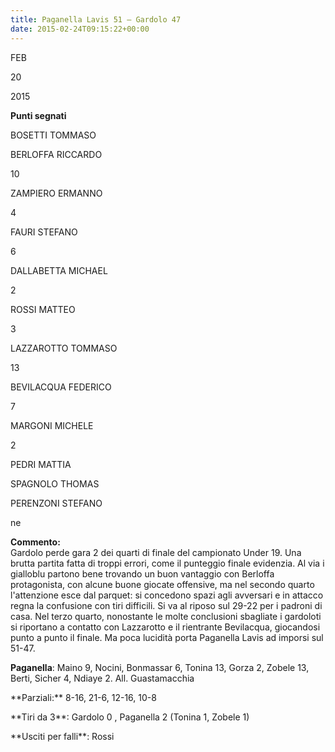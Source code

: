 ```yaml
---
title: Paganella Lavis 51 – Gardolo 47
date: 2015-02-24T09:15:22+00:00
---
```

FEB

20

2015

**Punti segnati**

BOSETTI TOMMASO

BERLOFFA RICCARDO

10

ZAMPIERO ERMANNO

4

FAURI STEFANO

6

DALLABETTA MICHAEL

2

ROSSI MATTEO

3

LAZZAROTTO TOMMASO

13

BEVILACQUA FEDERICO

7

MARGONI MICHELE

2

PEDRI MATTIA

SPAGNOLO THOMAS

PERENZONI STEFANO

ne

**Commento:**  
Gardolo perde gara 2 dei quarti di finale del campionato Under 19. Una brutta partita fatta di troppi errori, come il punteggio finale evidenzia. Al via i gialloblu partono bene trovando un buon vantaggio con Berloffa protagonista, con alcune buone giocate offensive, ma nel secondo quarto l'attenzione esce dal parquet: si concedono spazi agli avversari e in attacco regna la confusione con tiri difficili. Si va al riposo sul 29-22 per i padroni di casa. Nel terzo quarto, nonostante le molte conclusioni sbagliate i gardoloti si riportano a contatto con Lazzarotto e il rientrante Bevilacqua, giocandosi punto a punto il finale. Ma poca lucidità porta Paganella Lavis ad imporsi sul 51-47.

**Paganella**: Maino 9, Nocini, Bonmassar 6, Tonina 13, Gorza 2, Zobele 13, Berti, Sicher 4, Ndiaye 2. All. Guastamacchia

\*\*Parziali:\*\* 8-16, 21-6, 12-16, 10-8

\*\*Tiri da 3\*\*: Gardolo 0 , Paganella 2 (Tonina 1, Zobele 1)

\*\*Usciti per falli\*\*: Rossi